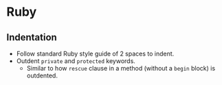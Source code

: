 Ruby
====

Indentation
-----------
* Follow standard Ruby style guide of 2 spaces to indent.
* Outdent ``private`` and ``protected`` keywords.
  * Similar to how ``rescue`` clause in a method (without a ``begin`` block) is outdented.
